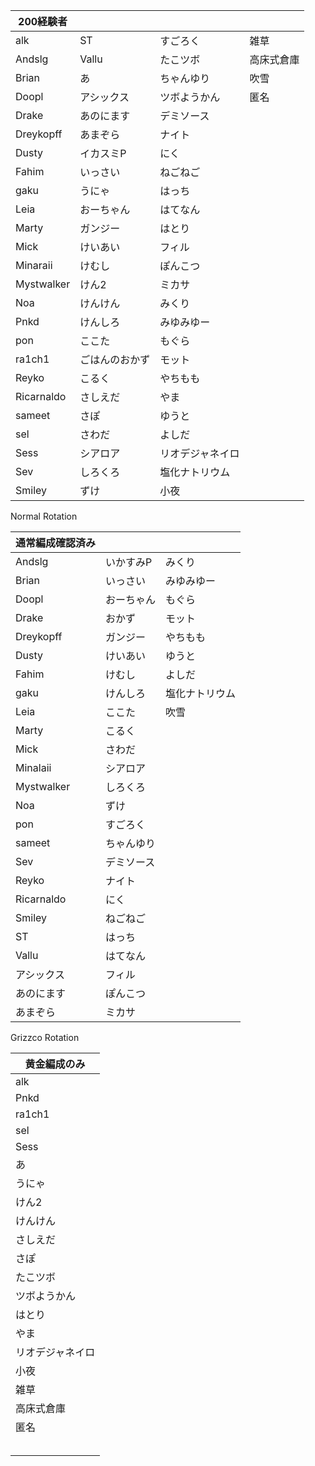 
| 200経験者 |                |                  |            | 
| ---------------- | -------------- | ---------------- | ---------- | 
| alk              | ST             | すごろく         | 雑草       | 
| Andslg           | Vallu          | たこツボ         | 高床式倉庫 | 
| Brian            | あ             | ちゃんゆり       | 吹雪       | 
| Doopl            | アシックス     | ツボようかん     | 匿名       | 
| Drake            | あのにます     | デミソース       |            | 
| Dreykopff        | あまぞら       | ナイト           |            | 
| Dusty            | イカスミP      | にく             |            | 
| Fahim            | いっさい       | ねごねご         |            | 
| gaku             | うにゃ         | はっち           |            | 
| Leia             | おーちゃん     | はてなん         |            | 
| Marty            | ガンジー       | はとり           |            | 
| Mick             | けいあい       | フィル           |            | 
| Minaraii         | けむし         | ぽんこつ         |            | 
| Mystwalker       | けん2          | ミカサ           |            | 
| Noa              | けんけん       | みくり           |            | 
| Pnkd             | けんしろ       | みゆみゆー       |            | 
| pon              | ここた         | もぐら           |            | 
| ra1ch1           | ごはんのおかず | モット           |            | 
| Reyko            | こるく         | やちもも         |            | 
| Ricarnaldo       | さしえだ       | やま             |            | 
| sameet           | さぽ           | ゆうと           |            | 
| sel              | さわだ         | よしだ           |            | 
| Sess             | シアロア       | リオデジャネイロ |            | 
| Sev              | しろくろ       | 塩化ナトリウム   |            | 
| Smiley           | ずけ           | 小夜             |            | 

<div class="coop-overfishing-title normal"><span>Normal Rotation</span></div>

| 通常編成確認済み |            |                | 
| ----------------------- | ---------- | -------------- | 
| Andslg                  | いかすみP  | みくり         | 
| Brian                   | いっさい   | みゆみゆー     | 
| Doopl                   | おーちゃん | もぐら         | 
| Drake                   | おかず     | モット         | 
| Dreykopff               | ガンジー   | やちもも       | 
| Dusty                   | けいあい   | ゆうと         | 
| Fahim                   | けむし     | よしだ         | 
| gaku                    | けんしろ   | 塩化ナトリウム | 
| Leia                    | ここた     | 吹雪           | 
| Marty                   | こるく     |                | 
| Mick                    | さわだ     |                | 
| Minalaii                | シアロア   |                | 
| Mystwalker              | しろくろ   |                | 
| Noa                     | ずけ       |                | 
| pon                     | すごろく   |                | 
| sameet                  | ちゃんゆり |                | 
| Sev                     | デミソース |                | 
| Reyko                   | ナイト     |                | 
| Ricarnaldo              | にく       |                | 
| Smiley                  | ねごねご   |                | 
| ST                      | はっち     |                | 
| Vallu                   | はてなん   |                | 
| アシックス              | フィル     |                | 
| あのにます              | ぽんこつ   |                | 
| あまぞら                | ミカサ     |                | 

<div class="coop-overfishing-title golden"><span>Grizzco Rotation</span></div>

| 黄金編成のみ| 
| ------------------- | 
| alk                 | 
| Pnkd                | 
| ra1ch1              | 
| sel                 | 
| Sess                | 
| あ                  | 
| うにゃ              | 
| けん2               | 
| けんけん            | 
| さしえだ            | 
| さぽ                | 
| たこツボ            | 
| ツボようかん        | 
| はとり              | 
| やま                | 
| リオデジャネイロ    | 
| 小夜                | 
| 雑草                | 
| 高床式倉庫          | 
| 匿名                | 
|                     | 
|                     | 
|                     | 
|                     | 
|                     | 
